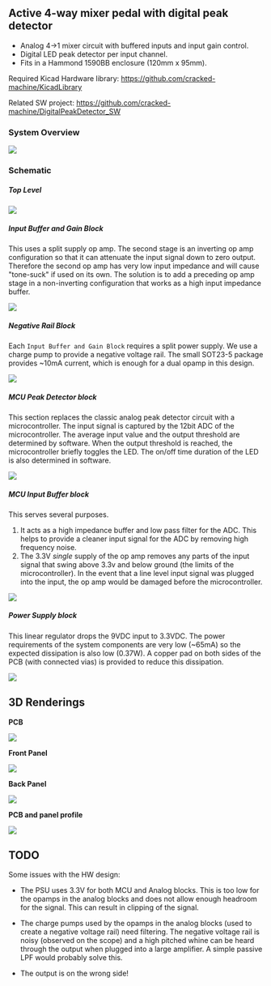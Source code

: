 ## Active 4-way mixer pedal with digital peak detector


- Analog 4->1 mixer circuit with buffered inputs and input gain control.
- Digital LED peak detector per input channel.
- Fits in a Hammond 1590BB enclosure (120mm x 95mm).

Required Kicad Hardware library: https://github.com/cracked-machine/KicadLibrary

Related SW project: https://github.com/cracked-machine/DigitalPeakDetector_SW

### System Overview

![](ActiveMixerPedalWithDigitalPeakDetector/RevA/docs/systemdesign/ActiveMixerPedalWithDigitalPeakDetector_SystemOverview.svg)

### Schematic

##### Top Level

![](ActiveMixerPedalWithDigitalPeakDetector/RevA/docs/schema/svg/ActiveMixerPedalWithDigitalPeakDetector.svg)

##### Input Buffer and Gain Block

This uses a split supply op amp. The second stage is an inverting op amp configuration so that it can attenuate the input signal down to zero output.
Therefore the second op amp has very low input impedance and will cause "tone-suck" if used on its own. The solution is to add a preceding op amp stage in a non-inverting configuration that works as a high input impedance buffer.

![](ActiveMixerPedalWithDigitalPeakDetector/RevA/docs/schema/svg/InputBufferAndGain-InputBuffer1.svg)

##### Negative Rail Block

Each ``Input Buffer and Gain Block`` requires a split power supply. We use a charge pump to provide a negative voltage rail. The small SOT23-5 package provides ~10mA current, which is enough for a dual opamp in this design.

![](ActiveMixerPedalWithDigitalPeakDetector/RevA/docs/schema/svg/NegativeRail-NegativeRail1.svg)

##### MCU Peak Detector block

This section replaces the classic analog peak detector circuit with a microcontroller. The input signal is captured by the 12bit ADC of the microcontroller. The average input value and the output threshold are determined by software. When the output threshold is reached, the microcontroller briefly toggles the LED. The on/off time duration of the LED is also determined in software.

![](ActiveMixerPedalWithDigitalPeakDetector/RevA/docs/schema/svg/PeakDetectorMCU-PeakDetectorMCU.svg)

##### MCU Input Buffer block

This serves several purposes.
1. It acts as a high impedance buffer and low pass filter for the ADC. This helps to provide a cleaner input signal for the ADC by removing high frequency noise.
2. The 3.3V *single* supply of the op amp removes any parts of the input signal that swing above 3.3v and below ground (the limits of the microcontroller). In the event that a line level input signal was plugged into the input, the op amp would be damaged before the microcontroller.

![](ActiveMixerPedalWithDigitalPeakDetector/RevA/docs/schema/svg/InputBufferMCU-PeakDetectorMCU-InputBufferMCU1.svg)

##### Power Supply block

This linear regulator drops the 9VDC input to 3.3VDC. The power requirements of the system components are very low (~65mA) so the expected dissipation is also low (0.37W). A copper pad on both sides of the PCB (with connected vias) is provided to reduce this dissipation.

![](ActiveMixerPedalWithDigitalPeakDetector/RevA/docs/schema/svg/Pos3V3_PSU-PowerSupply.svg)

## 3D Renderings

__PCB__

![](ActiveMixerPedalWithDigitalPeakDetector/RevA/docs/layout_3d_render/ActiveMixerPedalWithDigitalPeakDetector_PCB.png)

__Front Panel__

![](ActiveMixerPedalWithDigitalPeakDetector/RevA/panels/front/docs/layout_3d_render/ActiveMixerPedalWithDigitalPeakDetector_FRONTPANEL.png)

__Back Panel__

![](ActiveMixerPedalWithDigitalPeakDetector/RevA/panels/back/docs/layout_3d_render/ActiveMixerPedalWithDigitalPeakDetector_BACKPANEL.png)

__PCB and panel profile__

![](ActiveMixerPedalWithDigitalPeakDetector/RevA/docs/systemdesign/EnclosureInternalVerticalMeasurement.svg)

## TODO

Some issues with the HW design:

- The PSU uses 3.3V for both MCU and Analog blocks. This is too low for the opamps in the analog blocks and does not allow enough headroom for the signal. This can result in clipping of the signal.

- The charge pumps used by the opamps in the analog blocks (used to create a negative voltage rail) need filtering. The negative voltage rail is noisy (observed on the scope) and a high pitched whine can be heard through the output when plugged into a large amplifier. A simple passive LPF would probably solve this. 

- The output is on the wrong side!

